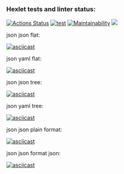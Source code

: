 ### Hexlet tests and linter status:
[![Actions Status](https://github.com/Helirray/python-project-lvl2/workflows/hexlet-check/badge.svg)](https://github.com/Helirray/python-project-lvl2/actions)
[![test](https://github.com/Helirray/python-project-lvl2/actions/workflows/github-actions-demo.yml/badge.svg)](https://github.com/Helirray/python-project-lvl2/actions/workflows/github-actions-demo.yml)
[![Maintainability](https://api.codeclimate.com/v1/badges/9f152df646c4777abc9a/maintainability)](https://codeclimate.com/github/Helirray/python-project-lvl2/maintainability)
<a href="https://codeclimate.com/github/Helirray/python-project-lvl2/test_coverage"><img src="https://api.codeclimate.com/v1/badges/9f152df646c4777abc9a/test_coverage" /></a>

json json flat:

[![asciicast](https://asciinema.org/a/NJd10EIHzbYO9YG12iT1ldhpM.svg)](https://asciinema.org/a/NJd10EIHzbYO9YG12iT1ldhpM)

json yaml flat:

[![asciicast](https://asciinema.org/a/U8z47HKGxbnbaKvwuZiQQqMDY.svg)](https://asciinema.org/a/U8z47HKGxbnbaKvwuZiQQqMDY)

json json tree:

[![asciicast](https://asciinema.org/a/x9pXu7t41ZumDpiydHh6zxHFt.svg)](https://asciinema.org/a/x9pXu7t41ZumDpiydHh6zxHFt)

json yaml tree:

[![asciicast](https://asciinema.org/a/443978.svg)](https://asciinema.org/a/443978)

json json plain format:

[![asciicast](https://asciinema.org/a/hjCUnFXfTIcBkule167X4M7hK.svg)](https://asciinema.org/a/hjCUnFXfTIcBkule167X4M7hK)

json json format json:

[![asciicast](https://asciinema.org/a/7TysbDTAg23BGAtNvM2OdJ7LC.svg)](https://asciinema.org/a/7TysbDTAg23BGAtNvM2OdJ7LC)